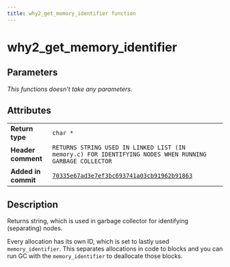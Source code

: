 ```yaml
---
title: why2_get_memory_identifier function
---
```


<!--
This is part of WHY2
Copyright (C) 2022 Václav Šmejkal

This program is free software: you can redistribute it and/or modify
it under the terms of the GNU General Public License as published by
the Free Software Foundation, either version 3 of the License, or
(at your option) any later version.

This program is distributed in the hope that it will be useful,
but WITHOUT ANY WARRANTY; without even the implied warranty of
MERCHANTABILITY or FITNESS FOR A PARTICULAR PURPOSE.  See the
GNU General Public License for more details.

You should have received a copy of the GNU General Public License
along with this program.  If not, see <https://www.gnu.org/licenses/>.
-->

# why2_get_memory_identifier

## Parameters

*This functions doesn't take any parameters.*

## Attributes

|                     |                                                |
| ------------------  | ---------------------------------------------- |
| **Return type**     | `char *`                                         |
| **Header comment**  | `RETURNS STRING USED IN LINKED LIST (IN memory.c) FOR IDENTIFYING NODES WHEN RUNNING GARBAGE COLLECTOR` |
| **Added in commit** | [`70335e67ad3e7ef3bc693741a03cb91962b91863`](https://github.com/ENGO150/WHY2/commit/70335e67ad3e7ef3bc693741a03cb91962b91863) |

## Description

Returns string, which is used in garbage collector for identifying (separating) nodes.

Every allocation has its own ID, which is set to lastly used `memory_identifier`. This separates allocations in code to blocks and you can run GC with the `memory_identifier` to deallocate those blocks.